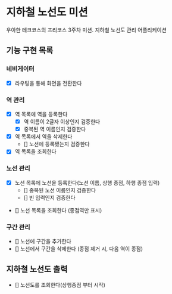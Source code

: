 # 지하철 노선도 미션

우아한 테크코스의 프리코스 3주차 미션. 지하철 노선도 관리 어플리케이션

## 기능 구현 목록

### 네비게이터

- [x] 라우팅을 통해 화면을 전환한다

### 역 관리

- [x] 역 목록에 역을 등록한다
  - [x] 역 이름이 2글자 이상인지 검증한다
  - [x] 중복된 역 이름인지 검증한다
- [x] 역 목록에서 역을 삭제한다
  - [] 노선에 등록됐는지 검증한다
- [x] 역 목록을 조회한다

### 노선 관리

- [x] 노선 목록에 노선을 등록한다(노선 이름, 상행 종점, 하행 종점 입력)
  - [] 중복된 노선 이름인지 검증한다
  - [] 빈 입력인지 검증한다
- [] 노선 목록을 조회한다 (종점역만 표시)

### 구간 관리

- [] 노선에 구간을 추가한다
- [] 노선에서 구간을 삭제한다 (종점 제거 시, 다음 역이 종점)

## 지하철 노선도 출력

- [] 노선도를 조회한다(상행종점 부터 시작)
